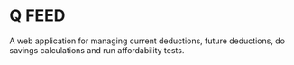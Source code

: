 ﻿# Q FEED

A web application for managing current deductions, future deductions, do savings calculations and run affordability tests.
